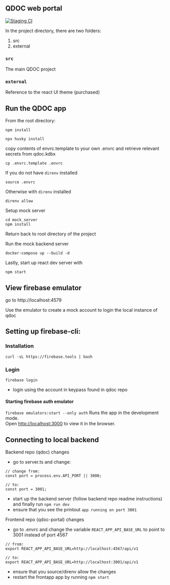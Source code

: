 ## QDOC web portal

[![Staging CI](https://github.com/qdoctech/qdoc-portal/actions/workflows/staging-ci.yml/badge.svg?branch=main)](https://github.com/qdoctech/qdoc-portal/actions/workflows/staging-ci.yml)

In the project directory, there are two folders:

1. src
2. external

### `src`

The main QDOC project

### `external`

Reference to the react UI theme (purchased)

## Run the QDOC app

From the root directory:

```
npm install
```

```
npx husky install
```

copy contents of envrc.template to your own .envrc and retrieve relevant secrets from qdoc.kdbx

```
cp .envrc.template .envrc
```

If you do not have `direnv` installed

```
source .envrc
```

Otherwise with `direnv` installed

```
direnv allow
```

Setup mock server

```
cd mock_server
npm install
```

Return back to root directory of the project

Run the mock backend server

```
docker-compose up --build -d
```

Lastly, start up react dev server with

```
npm start
```

## View firebase emulator

go to http://localhost:4579

Use the emulator to create a mock account to login the local instance of qdoc

## Setting up firebase-cli:

### Installation

`curl -sL https://firebase.tools | bash`

### Login

`firebase login`

- login using the account in keypass found in qdoc repo

#### Starting firebase auth emulator

`firebase emulators:start --only auth`
Runs the app in the development mode.<br />
Open [http://localhost:3000](http://localhost:3000) to view it in the browser.

## Connecting to local backend

Backend repo (qdoc) changes
- go to server.ts and change:
```
// change from:
const port = process.env.API_PORT || 3000;

// to:
const port = 3001;
```
- start up the backend server (follow backend repo readme instructions) and finally run `npm run dev`
- ensure that you see the printout `app running on port 3001`

Frontend repo (qdoc-portal) changes
- go to .envrc and change the variable `REACT_APP_API_BASE_URL` to point to 3001 instead of port 4567
```
// from:
export REACT_APP_API_BASE_URL=http://localhost:4567/api/v1

// to:
export REACT_APP_API_BASE_URL=http://localhost:3001/api/v1
```
- ensure that you source/direnv allow the changes
- restart the frontapp app by running `npm start`